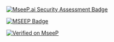 [![MseeP.ai Security Assessment Badge](https://mseep.net/pr/cyberchitta-scrapling-fetch-mcp-badge.jpg)](https://mseep.ai/app/cyberchitta-scrapling-fetch-mcp)

[![MSEEP Badge](https://mseep.net/pr/cyberchitta-scrapling-fetch-mcp-badge.jpg)](https://mseep.ai/app/cyberchitta-scrapling-fetch-mcp)



[![Verified on MseeP](https://mseep.ai/badge.svg)](https://mseep.ai/app/ef63b7ec-7fab-4033-88a9-0b8cd3efc9bb)
